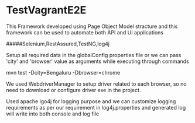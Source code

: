 # TestVagrantE2E

This Framework developed using Page Object Model stracture and this framework can be used to automate both API and UI applications

#####Selenium,RestAssured,TestNG,log4j

Setup all required data in the globalConfig properties file or we can pass 'city' and 'browser' value as arguments while executing through commands

mvn test -Dcity=Bengaluru -Dbrowser=chrome

We used WebdriverManager to setup driver related to each browser, so no need to download or configure driver exe in the project.

Used apache lgo4j for logging purpose and we can customize logging requirements as per our requirement in log4j.properties and generated log will write into both console and log file
